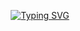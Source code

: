 <p align="center">
<a href="https://github.com/lambdavi">
    <img src="https://readme-typing-svg.herokuapp.com?font=Fira+Code&pause=1000&color=2099EB&multiline=true&width=435&lines=I'm+Davide+Buoso!;Student+%40+Politecnico+di+Torino" alt="Typing SVG" />
</a>
<br/>
<br/>


